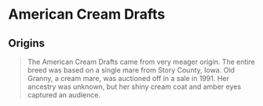 # American Cream Drafts
## Origins
> The American Cream Drafts came from very meager origin. The entire breed was based on a single mare from Story County, Iowa. Old Granny, a cream mare, was auctioned off in a sale in 1991. Her ancestry was unknown, but her shiny cream coat and amber eyes captured an audience.
